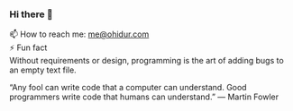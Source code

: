 ### Hi there 👋

<!--
**ohidurbappy/ohidurbappy** is a ✨ _special_ ✨ repository because its `README.md` (this file) appears on your GitHub profile.

Here are some ideas to get you started:

- 🔭 I’m currently working on ...
- 🌱 I’m currently learning ...
- 👯 I’m looking to collaborate on ...
- 🤔 I’m looking for help with ...
- 💬 Ask me about ...
- 📫 How to reach me: ...
- 😄 Pronouns: ...
- ⚡ Fun fact: ...
-->

📫 How to reach me: me@ohidur.com <br>
⚡ Fun fact <br>
Without requirements or design, programming is the art of adding bugs to an empty text file.

“Any fool can write code that a computer can understand. Good programmers write code that humans can understand.” — Martin Fowler

